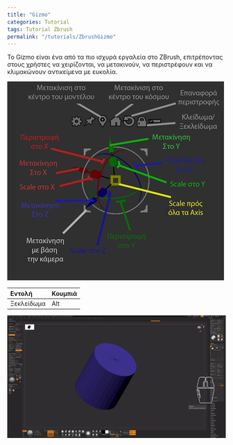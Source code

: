 ```yaml
---
title: "Gizmo"
categories: Tutorial
tags: Tutorial Zbrush
permalink: "/tutorials/ZbrushGizmo"
---
```

Το Gizmo είναι ένα από τα πιο ισχυρά εργαλεία στο ZBrush, επιτρέποντας στους χρήστες να χειρίζονται, να μετακινούν, να περιστρέφουν και να κλιμακώνουν αντικείμενα με ευκολία.

<img src="/assets/images/Zbrush/Gizmo.jpg" alt="Alt text" width="500" />

| Εντολή    | Κουμπιά |
|:---------|:---|
| Ξεκλείδωμα    |  Alt |

<img src="/assets/images/Zbrush/GizmoShowcase.gif" alt="Alt text" width="800" />